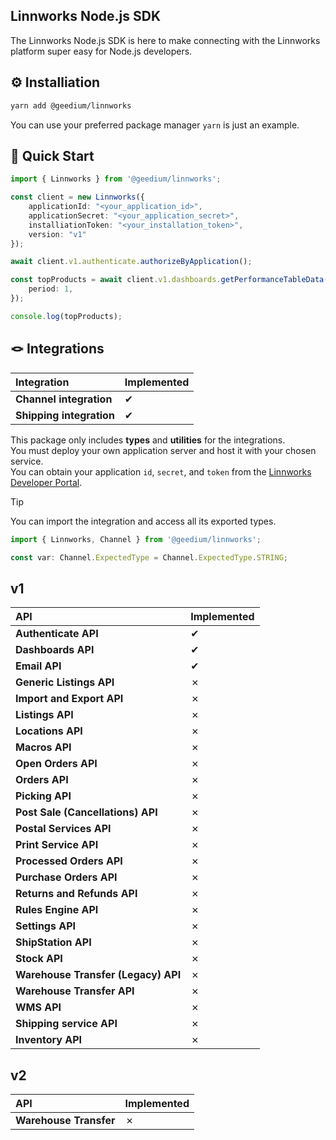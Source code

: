 Linnworks Node.js SDK
---
The Linnworks Node.js SDK is here to make connecting with the Linnworks platform super easy for Node.js developers.

⚙️ Installiation
---
```bash
yarn add @geedium/linnworks
```
You can use your preferred package manager `yarn` is just an example. 

🚀 Quick Start
---
```ts
import { Linnworks } from '@geedium/linnworks';

const client = new Linnworks({
    applicationId: "<your_application_id>",
    applicationSecret: "<your_application_secret>",
    installiationToken: "<your_installation_token>",
    version: "v1"
});

await client.v1.authenticate.authorizeByApplication();

const topProducts = await client.v1.dashboards.getPerformanceTableData({
    period: 1,
});

console.log(topProducts);
```

🪢 Integrations
---

| Integration                  | Implemented |
|:-----------------------------|:------------|
| **Channel integration**      | ✔           |
| **Shipping integration**     | ✔           |

This package only includes **types** and **utilities** for the integrations.  
You must deploy your own application server and host it with your chosen service.  
You can obtain your application `id`, `secret`, and `token` from the [Linnworks Developer Portal](https://developer.linnworks.com/).

> [!Tip]
> You can import the integration and access all its exported types.
> ```ts
> import { Linnworks, Channel } from '@geedium/linnworks';
>
> const var: Channel.ExpectedType = Channel.ExpectedType.STRING;
> ```

v1
---
| API                                        | Implemented |
|:-------------------------------------------|:------------|
| **Authenticate API**                       | ✔           |
| **Dashboards API**                         | ✔           |
| **Email API**                              | ✔           |
| **Generic Listings API**                   | ✗           |
| **Import and Export API**                  | ✗           |
| **Listings API**                           | ✗           |
| **Locations API**                          | ✗           |
| **Macros API**                             | ✗           |
| **Open Orders API**                        | ✗           |
| **Orders API**                             | ✗           |
| **Picking API**                            | ✗           |
| **Post Sale (Cancellations) API**          | ✗           |
| **Postal Services API**                    | ✗           |
| **Print Service API**                      | ✗           |
| **Processed Orders API**                   | ✗           |
| **Purchase Orders API**                    | ✗           |
| **Returns and Refunds API**                | ✗           |
| **Rules Engine API**                       | ✗           |
| **Settings API**                           | ✗           |
| **ShipStation API**                        | ✗           |
| **Stock API**                              | ✗           |
| **Warehouse Transfer (Legacy) API**        | ✗           |
| **Warehouse Transfer API**                 | ✗           |
| **WMS API**                                | ✗           |
| **Shipping service API**                   | ✗           |
| **Inventory API**                          | ✗           |

v2
---
| API                    | Implemented |
|:-----------------------|:------------|
| **Warehouse Transfer** | ✗           |

